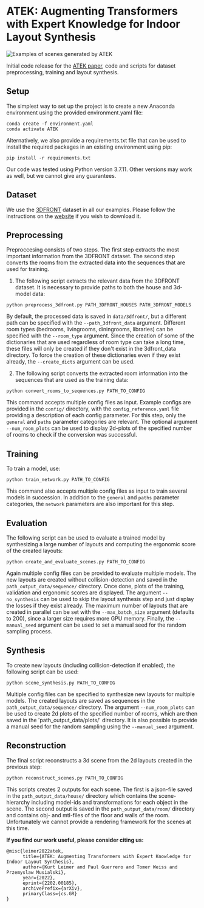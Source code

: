 # ATEK: Augmenting Transformers with Expert Knowledge for Indoor Layout Synthesis

![Examples of scenes generated by ATEK](img/teaser_new.png)

Initial code release for the [ATEK paper](https://arxiv.org/abs/2202.00185), code and scripts for dataset preprocessing, training and layout synthesis.

## Setup
The simplest way to set up the project is to create a new Anaconda environment using the provided environment.yaml file:
```
conda create -f environment.yaml
conda activate ATEK
```
Alternatively, we also provide a requirements.txt file that can be used to install the required packages in an existing environment using pip:
```
pip install -r requirements.txt
```
Our code was tested using Python version 3.7.11. Other versions may work as well, but we cannot give any guarantees.

## Dataset
We use the [3DFRONT](https://tianchi.aliyun.com/specials/promotion/alibaba-3d-scene-dataset) dataset in all our examples. Please follow the instructions on the [website](https://tianchi.aliyun.com/specials/promotion/alibaba-3d-scene-dataset) if you wish to download it.

## Preprocessing
Preproccesing consists of two steps. The first step extracts the most important information from the 3DFRONT dataset. The second step converts the rooms from the extracted data into the sequences that are used for training.

1. The following script extracts the relevant data from the 3DFRONT dataset. It is necessary to provide paths to both the house and 3d-model data:
```
python preprocess_3dfront.py PATH_3DFRONT_HOUSES PATH_3DFRONT_MODELS
```
By default, the processed data is saved in `data/3dfront/`, but a different path can be specified with the `--path_3dfront_data` argument. Different room types (bedrooms, livingrooms, diningrooms, libraries) can be specified with the `--room_type` argument. Since the creation of some of the dictionaries that are used regardless of room type can take a long time, these files will only be created if they don't exist in the 3dfront_data directory. To force the creation of these dictionaries even if they exist already, the `--create_dicts` argument can be used.

2. The following script converts the extracted room information into the sequences that are used as the training data:
```
python convert_rooms_to_sequences.py PATH_TO_CONFIG
```
This command accepts multiple config files as input. Example configs are provided in the `config/` directory, with the `config_reference.yaml` file providing a description of each config parameter. For this step, only the `general` and `paths` parameter categories are relevant. The optional argument `--num_room_plots` can be used to display 2d-plots of the specified number of rooms to check if the conversion was successful.

## Training
To train a model, use:
```
python train_network.py PATH_TO_CONFIG
```
This command also accepts multiple config files as input to train several models in succession. In addition to the `general` and `paths` parameter categories, the `network` parameters are also important for this step.

## Evaluation
The following script can be used to evaluate a trained model by synthesizing a large number of layouts and computing the ergonomic score of the created layouts:
```
python create_and_evaluate_scenes.py PATH_TO_CONFIG
```
Again multiple config files can be provided to evaluate multiple models. The new layouts are created without collision-detection and saved in the `path_output_data/sequence/` directory. Once done, plots of the training, validation and ergonomic scores are displayed. The argument `--no_synthesis` can be used to skip the layout synthesis step and just display the losses if they exist already. The maximum number of layouts that are created in parallel can be set with the `--max_batch_size` argument (defaults to 200), since a larger size requires more GPU memory. Finally, the `--manual_seed` argument can be used to set a manual seed for the random sampling process.

## Synthesis
To create new layouts (including collision-detection if enabled), the following script can be used:
```
python scene_synthesis.py PATH_TO_CONFIG
```
Multiple config files can be specified to synthesize new layouts for multiple models. The created layouts are saved as sequences in the `path_output_data/sequence/` directory. The argument `--num_room_plots` can be used to create 2d plots of the specified number of rooms, which are then saved in the 'path_output_data/plots/' directory. It is also possible to provide a manual seed for the random sampling using the `--manual_seed` argument.

## Reconstruction
The final script reconstructs a 3d scene from the 2d layouts created in the previous step:
```
python reconstruct_scenes.py PATH_TO_CONFIG
```
This scripts creates 2 outputs for each scene. The first is a json-file saved in the `path_output_data/house/` directory which contains the scene-hierarchy including model-ids and transformations for each object in the scene. The second output is saved in the `path_output_data/room/` directory and contains obj- and mtl-files of the floor and walls of the room. Unfortunately we cannot provide a rendering framework for the scenes at this time. 

**If you find our work useful, please consider citing us:**

```
@misc{leimer2022atek,
      title={ATEK: Augmenting Transformers with Expert Knowledge for Indoor Layout Synthesis}, 
      author={Kurt Leimer and Paul Guerrero and Tomer Weiss and Przemyslaw Musialski},
      year={2022},
      eprint={2202.00185},
      archivePrefix={arXiv},
      primaryClass={cs.GR}
}
```

